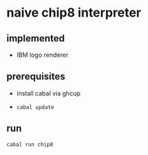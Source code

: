 # naive chip8 interpreter

## implemented

- IBM logo renderer


## prerequisites

- install cabal via ghcup
- ```
  cabal update
  ```


## run
```
cabal run chip8
```
